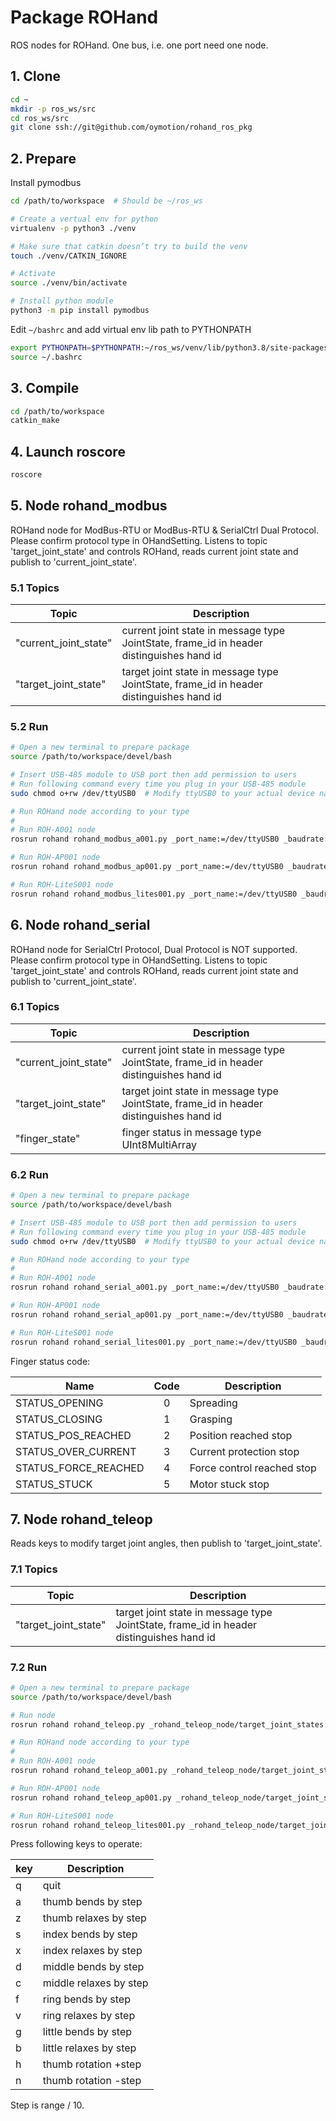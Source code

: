 # Package ROHand

ROS nodes for ROHand. One bus, i.e. one port need one node.

## 1. Clone

```BASH
cd ~
mkdir -p ros_ws/src
cd ros_ws/src
git clone ssh://git@github.com/oymotion/rohand_ros_pkg
```

## 2. Prepare

Install pymodbus

```BASH
cd /path/to/workspace  # Should be ~/ros_ws

# Create a vertual env for python
virtualenv -p python3 ./venv

# Make sure that catkin doesn’t try to build the venv
touch ./venv/CATKIN_IGNORE

# Activate
source ./venv/bin/activate

# Install python module
python3 -m pip install pymodbus
```

Edit `~/bashrc` and add virtual env lib path to PYTHONPATH

```BASH
export PYTHONPATH=$PYTHONPATH:~/ros_ws/venv/lib/python3.8/site-packages  # Modify python3.8 to your actual versioni
source ~/.bashrc
```

## 3. Compile

```BASH
cd /path/to/workspace
catkin_make
```

## 4. Launch roscore

```BASH
roscore
```

## 5. Node rohand_modbus

ROHand node for ModBus-RTU or ModBus-RTU & SerialCtrl Dual Protocol. Please confirm protocol type in OHandSetting.
Listens to topic 'target_joint_state' and controls ROHand, reads current joint state and publish to 'current_joint_state'.

### 5.1 Topics

| Topic                 | Description                                                                              |
| --------------------- | ---------------------------------------------------------------------------------------- |
| "current_joint_state" | current joint state in message type JointState, frame_id in header distinguishes hand id |
| "target_joint_state"  | target joint state in message type JointState, frame_id in header distinguishes hand id  |

### 5.2 Run

```BASH
# Open a new terminal to prepare package
source /path/to/workspace/devel/bash

# Insert USB-485 module to USB port then add permission to users
# Run following command every time you plug in your USB-485 module
sudo chmod o+rw /dev/ttyUSB0  # Modify ttyUSB0 to your actual device name

# Run ROHand node according to your type
#
# Run ROH-A001 node
rosrun rohand rohand_modbus_a001.py _port_name:=/dev/ttyUSB0 _baudrate:=115200 _hand_ids:=[2] # Modify parameters according to your real case

# Run ROH-AP001 node
rosrun rohand rohand_modbus_ap001.py _port_name:=/dev/ttyUSB0 _baudrate:=115200 _hand_ids:=[2] # Modify parameters according to your real case

# Run ROH-LiteS001 node
rosrun rohand rohand_modbus_lites001.py _port_name:=/dev/ttyUSB0 _baudrate:=115200 _hand_ids:=[2] # Modify parameters according to your real case
```

## 6. Node rohand_serial

ROHand node for SerialCtrl Protocol, Dual Protocol is NOT supported. Please confirm protocol type in OHandSetting.
Listens to topic 'target_joint_state' and controls ROHand, reads current joint state and publish to 'current_joint_state'.

### 6.1 Topics

| Topic                 | Description                                                                              |
| --------------------- | ---------------------------------------------------------------------------------------- |
| "current_joint_state" | current joint state in message type JointState, frame_id in header distinguishes hand id |
| "target_joint_state"  | target joint state in message type JointState, frame_id in header distinguishes hand id  |
| "finger_state"        | finger status in message type UInt8MultiArray                                            |

### 6.2 Run

```BASH
# Open a new terminal to prepare package
source /path/to/workspace/devel/bash

# Insert USB-485 module to USB port then add permission to users
# Run following command every time you plug in your USB-485 module
sudo chmod o+rw /dev/ttyUSB0  # Modify ttyUSB0 to your actual device name

# Run ROHand node according to your type
#
# Run ROH-A001 node
rosrun rohand rohand_serial_a001.py _port_name:=/dev/ttyUSB0 _baudrate:=115200 _hand_ids:=[2] # Modify parameters according to your real case

# Run ROH-AP001 node
rosrun rohand rohand_serial_ap001.py _port_name:=/dev/ttyUSB0 _baudrate:=115200 _hand_ids:=[2] # Modify parameters according to your real case

# Run ROH-LiteS001 node
rosrun rohand rohand_serial_lites001.py _port_name:=/dev/ttyUSB0 _baudrate:=115200 _hand_ids:=[2] # Modify parameters according to your real case
```

Finger status code:

| Name                 | Code  | Description                |
| -------------------- | :---: | -------------------------- |
| STATUS_OPENING       |   0   | Spreading                  |
| STATUS_CLOSING       |   1   | Grasping                   |
| STATUS_POS_REACHED   |   2   | Position reached stop      |
| STATUS_OVER_CURRENT  |   3   | Current protection stop    |
| STATUS_FORCE_REACHED |   4   | Force control reached stop |
| STATUS_STUCK         |   5   | Motor stuck stop           |

## 7. Node rohand_teleop

Reads keys to modify target joint angles, then publish to 'target_joint_state'.

### 7.1 Topics

| Topic                | Description                                                                             |
| -------------------- | --------------------------------------------------------------------------------------- |
| "target_joint_state" | target joint state in message type JointState, frame_id in header distinguishes hand id |

### 7.2 Run

```BASH
# Open a new terminal to prepare package
source /path/to/workspace/devel/bash

# Run node
rosrun rohand rohand_teleop.py _rohand_teleop_node/target_joint_states:=/rohand_node/target_joint_states _hand_id:=2  # Modify parameters according to your real case

# Run ROHand node according to your type
#
# Run ROH-A001 node
rosrun rohand rohand_teleop_a001.py _rohand_teleop_node/target_joint_states:=/rohand_node/target_joint_states _hand_id:=2  # Modify parameters according to your real case

# Run ROH-AP001 node
rosrun rohand rohand_teleop_ap001.py _rohand_teleop_node/target_joint_states:=/rohand_node/target_joint_states _hand_id:=2  # Modify parameters according to your real case

# Run ROH-LiteS001 node
rosrun rohand rohand_teleop_lites001.py _rohand_teleop_node/target_joint_states:=/rohand_node/target_joint_states _hand_id:=2  # Modify parameters according to your real case
```

Press following keys to operate:

| key | Description            |
| --- | ---------------------- |
| q   | quit                   |
| a   | thumb bends by step    |
| z   | thumb relaxes by step  |
| s   | index bends by step    |
| x   | index relaxes by step  |
| d   | middle bends by step   |
| c   | middle relaxes by step |
| f   | ring bends by step     |
| v   | ring relaxes by step   |
| g   | little bends by step   |
| b   | little relaxes by step |
| h   | thumb rotation +step   |
| n   | thumb rotation -step   |

Step is range / 10.
